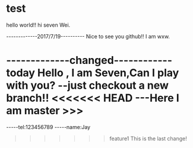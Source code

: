 # test

hello world!!
hi seven Wei.

-------------2017/7/19----------
Nice to see you github!!
I am wxw.

-------------changed------------today
Hello , I am Seven,Can I play with you?
--just checkout a new branch!!
<<<<<<< HEAD
---Here I am master >>>
=======
-----tel:123456789
-----name:Jay
>>>>>>> feature1
This is the last change!
